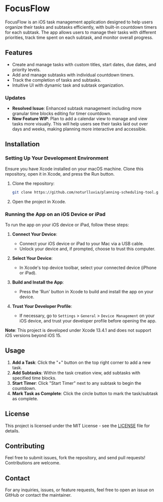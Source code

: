 # FocusFlow

FocusFlow is an iOS task management application designed to help users organize their tasks and subtasks efficiently, with built-in countdown timers for each subtask. The app allows users to manage their tasks with different priorities, track time spent on each subtask, and monitor overall progress.

## Features
- Create and manage tasks with custom titles, start dates, due dates, and priority levels.
- Add and manage subtasks with individual countdown timers.
- Track the completion of tasks and subtasks.
- Intuitive UI with dynamic task and subtask organization.

### Updates
- **Resolved Issue**: Enhanced subtask management including more granular time blocks editing for timer countdown.
- **New Feature WIP**: Plan to add a calendar view to manage and view tasks more visually. This will help users see their tasks laid out over days and weeks, making planning more interactive and accessible.

## Installation

### Setting Up Your Development Environment
Ensure you have Xcode installed on your macOS machine. Clone this repository, open it in Xcode, and press the Run button.

1. Clone the repository:
    ```sh
    git clone https://github.com/noturlluvia/planning-scheduling-tool.git
    ```

2. Open the project in Xcode.

### Running the App on an iOS Device or iPad
To run the app on your iOS device or iPad, follow these steps:

1. **Connect Your Device**:
   - Connect your iOS device or iPad to your Mac via a USB cable.
   - Unlock your device and, if prompted, choose to trust this computer.
   
2. **Select Your Device**:
   - In Xcode's top device toolbar, select your connected device (iPhone or iPad).
   
3. **Build and Install the App**:
   - Press the 'Run' button in Xcode to build and install the app on your device.
   
4. **Trust Your Developer Profile**:
   - If necessary, go to `Settings` > `General` > `Device Management` on your iOS device, and trust your developer profile before opening the app.

**Note**: This project is developed under Xcode 13.4.1 and does not support iOS versions beyond iOS 15.

## Usage

1. **Add a Task**: Click the "+" button on the top right corner to add a new task.
2. **Add Subtasks**: Within the task creation view, add subtasks with specified time blocks.
3. **Start Timer**: Click "Start Timer" next to any subtask to begin the countdown.
4. **Mark Task as Complete**: Click the circle button to mark the task/subtask as complete.

## License

This project is licensed under the MIT License - see the [LICENSE](LICENSE) file for details.

## Contributing

Feel free to submit issues, fork the repository, and send pull requests! Contributions are welcome.

## Contact
For any inquiries, issues, or feature requests, feel free to open an issue on GitHub or contact the maintainer.
